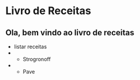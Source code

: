 # Livro de Receitas

## Ola, bem vindo ao livro de receitas

 - listar receitas
 -  - Strogronoff
 -  - Pave

